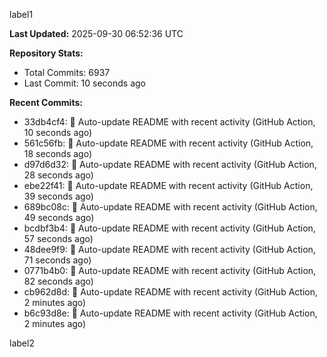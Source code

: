 
label1 
<!-- ACTIVITY_START -->
**Last Updated:** 2025-09-30 06:52:36 UTC

**Repository Stats:**
- Total Commits: 6937
- Last Commit: 10 seconds ago

**Recent Commits:**
- 33db4cf4: 🤖 Auto-update README with recent activity (GitHub Action, 10 seconds ago)
- 561c56fb: 🤖 Auto-update README with recent activity (GitHub Action, 18 seconds ago)
- d97d6d32: 🤖 Auto-update README with recent activity (GitHub Action, 28 seconds ago)
- ebe22f41: 🤖 Auto-update README with recent activity (GitHub Action, 39 seconds ago)
- 689bc08c: 🤖 Auto-update README with recent activity (GitHub Action, 49 seconds ago)
- bcdbf3b4: 🤖 Auto-update README with recent activity (GitHub Action, 57 seconds ago)
- 48dee9f9: 🤖 Auto-update README with recent activity (GitHub Action, 71 seconds ago)
- 0771b4b0: 🤖 Auto-update README with recent activity (GitHub Action, 82 seconds ago)
- cb962d8d: 🤖 Auto-update README with recent activity (GitHub Action, 2 minutes ago)
- b6c93d8e: 🤖 Auto-update README with recent activity (GitHub Action, 2 minutes ago)
<!-- ACTIVITY_END -->

label2

